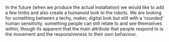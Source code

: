 In the future (when we produce the actual installation) we would like to add a few limbs and also create a humanoid look to the robots. We are looking for something between a techy, maker, digital look but still with a ‘rounded’ human sensitivity. something people can still relate to and see themselves within, though its apparent that the main attribute that people respond to is the movement and the responsiveness to their own behaviour. 
